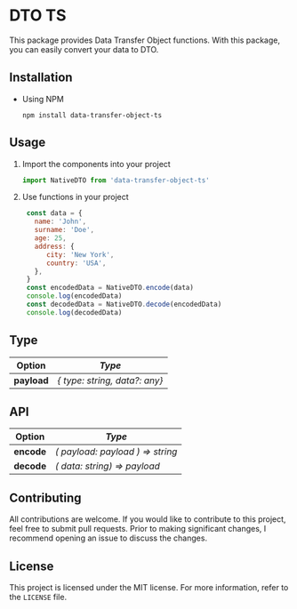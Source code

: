 # DTO TS

This package provides Data Transfer Object functions. With this package, you can easily convert your data to DTO.

## Installation

- Using NPM

   ```shell
  npm install data-transfer-object-ts
   ```

## Usage

1. Import the components into your project
   ```js
   import NativeDTO from 'data-transfer-object-ts'
   ```
2. Use functions in your project
   ```js
    const data = {
      name: 'John',
      surname: 'Doe',
      age: 25,
      address: {
         city: 'New York',
         country: 'USA',
      },
    }
    const encodedData = NativeDTO.encode(data)
    console.log(encodedData)
    const decodedData = NativeDTO.decode(encodedData)
    console.log(decodedData)
   ```

## Type

| Option      | *Type*                        |
|-------------|-------------------------------|
| **payload** | *{ type: string, data?: any}* |

## API

| Option     | *Type*                           |
|------------|----------------------------------|
| **encode** | *( payload: payload ) => string* |
| **decode** | *( data: string) => payload*     |

## Contributing

All contributions are welcome.
If you would like to contribute to this project, feel free to submit pull requests.
Prior to making significant changes, I recommend opening an issue to discuss the changes.

## License

This project is licensed under the MIT license. For more information, refer to the `LICENSE` file.
